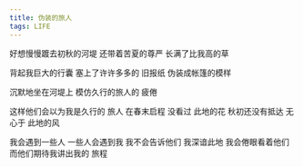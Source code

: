 ```yaml
---
title: 伪装的旅人
tags: LIFE
---
```


好想慢慢踱去初秋的河堤 还带着苦夏的尊严 长满了比我高的草
<!--more-->
背起我巨大的行囊 塞上了许许多多的 旧报纸 伪装成帐篷的模样

沉默地坐在河堤上 模仿久行的旅人的 疲倦

这样他们会以为我是久行的 旅人 在春末启程 没看过 此地的花 秋初还没有抵达 无心于 此地的风

我会遇到一些人 一些人会遇到我 我不会告诉他们 我深谙此地 我会倦眼看着他们 而他们期待我讲出我的 旅程